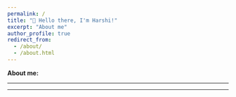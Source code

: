 ```yaml
---
permalink: /
title: "👋 Hello there, I'm Harshi!"
excerpt: "About me"
author_profile: true
redirect_from: 
  - /about/
  - /about.html
---
```


**About me:**

---


---

